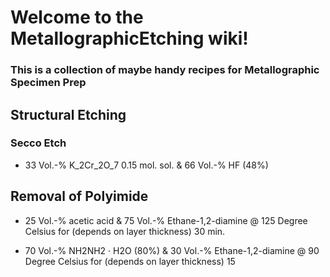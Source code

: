 # Welcome to the MetallographicEtching wiki!

### This is a collection of maybe handy recipes for Metallographic Specimen Prep



## Structural Etching

### Secco Etch
* 33 Vol.-% K_2Cr_2O_7 0.15 mol. sol. & 66 Vol.-% HF (48%)

## Removal of Polyimide
* 25 Vol.-% acetic acid & 75 Vol.-% Ethane-1,2-diamine @ 125 Degree Celsius for (depends on layer thickness) 30 min.

* 70 Vol.-% NH2NH2 · H2O (80%) & 30 Vol.-% Ethane-1,2-diamine @ 90 Degree Celsius for (depends on layer thickness) 15
